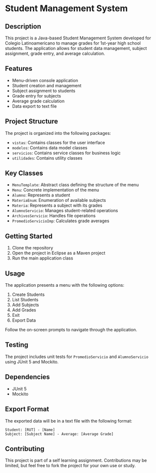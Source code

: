 # Student Management System

## Description
This project is a Java-based Student Management System developed for Colegio Latinoamericano to manage grades for 1st-year high school students. The application allows for student data management, subject assignment, grade entry, and average calculation.

## Features
- Menu-driven console application
- Student creation and management
- Subject assignment to students
- Grade entry for subjects
- Average grade calculation
- Data export to text file

## Project Structure
The project is organized into the following packages:
- `vistas`: Contains classes for the user interface
- `modelos`: Contains data model classes
- `servicios`: Contains service classes for business logic
- `utilidades`: Contains utility classes

## Key Classes
- `MenuTemplate`: Abstract class defining the structure of the menu
- `Menu`: Concrete implementation of the menu
- `Alumno`: Represents a student
- `MateriaEnum`: Enumeration of available subjects
- `Materia`: Represents a subject with its grades
- `AlumnoServicio`: Manages student-related operations
- `ArchivosServicio`: Handles file operations
- `PromedioServicioImp`: Calculates grade averages

## Getting Started
1. Clone the repository
2. Open the project in Eclipse as a Maven project
3. Run the main application class

## Usage
The application presents a menu with the following options:
1. Create Students
2. List Students
3. Add Subjects
4. Add Grades
5. Exit
6. Export Data

Follow the on-screen prompts to navigate through the application.

## Testing
The project includes unit tests for `PromedioServicio` and `AlumnoServicio` using JUnit 5 and Mockito.

## Dependencies
- JUnit 5
- Mockito

## Export Format
The exported data will be in a text file with the following format:
```
Student: [RUT] - [Name]
Subject: [Subject Name] - Average: [Average Grade]
```

## Contributing
This project is part of a self learning assignment. 
Contributions may be limited, but feel free to fork the project for your own use or study.


